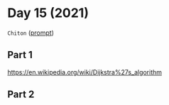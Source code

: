 # Day 15 (2021)

`Chiton` ([prompt](https://adventofcode.com/2021/day/15))

## Part 1

https://en.wikipedia.org/wiki/Dijkstra%27s_algorithm

## Part 2
